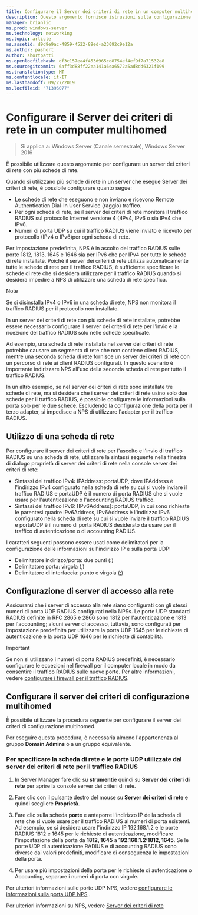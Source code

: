 ```yaml
---
title: Configurare il Server dei criteri di rete in un computer multihomed
description: Questo argomento fornisce istruzioni sulla configurazione di un server con più schede di rete che eseguono Server dei criteri di rete in Windows Server 2016.
manager: brianlic
ms.prod: windows-server
ms.technology: networking
ms.topic: article
ms.assetid: d9d9e9ac-4859-4522-89ed-a23092c9e12a
ms.author: pashort
author: shortpatti
ms.openlocfilehash: df3c157ea4f453d965cd8754ef4ef9f7a71532a8
ms.sourcegitcommit: 6aff3d88ff22ea141a6ea6572a5ad8dd6321f199
ms.translationtype: MT
ms.contentlocale: it-IT
ms.lasthandoff: 09/27/2019
ms.locfileid: "71396077"
---
```

# <a name="configure-nps-on-a-multihomed-computer"></a>Configurare il Server dei criteri di rete in un computer multihomed

>Si applica a: Windows Server (Canale semestrale), Windows Server 2016

È possibile utilizzare questo argomento per configurare un server dei criteri di rete con più schede di rete.

Quando si utilizzano più schede di rete in un server che esegue Server dei criteri di rete, è possibile configurare quanto segue:

- Le schede di rete che eseguono e non inviano e ricevono Remote Authentication Dial-In User Service \(raggio\) traffico.
- Per ogni scheda di rete, se il server dei criteri di rete monitora il traffico RADIUS sul protocollo Internet versione 4 \(\)IPv4, IPv6 o sia IPv4 che IPv6.
- Numeri di porta UDP su cui il traffico RADIUS viene inviato e ricevuto per protocollo \(IPv4 o IPv6\)per ogni scheda di rete.

Per impostazione predefinita, NPS è in ascolto del traffico RADIUS sulle porte 1812, 1813, 1645 e 1646 sia per IPv6 che per IPv4 per tutte le schede di rete installate. Poiché il server dei criteri di rete utilizza automaticamente tutte le schede di rete per il traffico RADIUS, è sufficiente specificare le schede di rete che si desidera utilizzare per il traffico RADIUS quando si desidera impedire a NPS di utilizzare una scheda di rete specifica.

>[!NOTE]
>Se si disinstalla IPv4 o IPv6 in una scheda di rete, NPS non monitora il traffico RADIUS per il protocollo non installato.

In un server dei criteri di rete con più schede di rete installate, potrebbe essere necessario configurare il server dei criteri di rete per l'invio e la ricezione del traffico RADIUS solo nelle schede specificate.

Ad esempio, una scheda di rete installata nel server dei criteri di rete potrebbe causare un segmento di rete che non contiene client RADIUS, mentre una seconda scheda di rete fornisce un server dei criteri di rete con un percorso di rete ai client RADIUS configurati. In questo scenario è importante indirizzare NPS all'uso della seconda scheda di rete per tutto il traffico RADIUS.

In un altro esempio, se nel server dei criteri di rete sono installate tre schede di rete, ma si desidera che i server dei criteri di rete usino solo due schede per il traffico RADIUS, è possibile configurare le informazioni sulla porta solo per le due schede. Escludendo la configurazione della porta per il terzo adapter, si impedisce a NPS di utilizzare l'adapter per il traffico RADIUS.

## <a name="using-a-network-adapter"></a>Utilizzo di una scheda di rete

Per configurare il server dei criteri di rete per l'ascolto e l'invio di traffico RADIUS su una scheda di rete, utilizzare la sintassi seguente nella finestra di dialogo proprietà di server dei criteri di rete nella console server dei criteri di rete:

- Sintassi del traffico IPv4: IPAddress: portaUDP, dove IPAddress è l'indirizzo IPv4 configurato nella scheda di rete su cui si vuole inviare il traffico RADIUS e portaUDP è il numero di porta RADIUS che si vuole usare per l'autenticazione o l'accounting RADIUS traffico.
- Sintassi del traffico IPv6: [IPv6Address]: portaUDP, in cui sono richieste le parentesi quadre IPv6Address, IPv6Address è l'indirizzo IPv6 configurato nella scheda di rete su cui si vuole inviare il traffico RADIUS e portaUDP è il numero di porta RADIUS desiderato da usare per il traffico di autenticazione o di accounting RADIUS.

I caratteri seguenti possono essere usati come delimitatori per la configurazione delle informazioni sull'indirizzo IP e sulla porta UDP:

- Delimitatore indirizzo/porta: due punti (:)
- Delimitatore porta: virgola (,)
- Delimitatore di interfaccia: punto e virgola (;)

## <a name="configuring-network-access-servers"></a>Configurazione di server di accesso alla rete

Assicurarsi che i server di accesso alla rete siano configurati con gli stessi numeri di porta UDP RADIUS configurati nella NPSs. Le porte UDP standard RADIUS definite in RFC 2865 e 2866 sono 1812 per l'autenticazione e 1813 per l'accounting; alcuni server di accesso, tuttavia, sono configurati per impostazione predefinita per utilizzare la porta UDP 1645 per le richieste di autenticazione e la porta UDP 1646 per le richieste di contabilità.

>[!IMPORTANT]
>Se non si utilizzano i numeri di porta RADIUS predefiniti, è necessario configurare le eccezioni nel firewall per il computer locale in modo da consentire il traffico RADIUS sulle nuove porte. Per altre informazioni, vedere [configurare i firewall per il traffico RADIUS](nps-firewalls-configure.md).

## <a name="configure-the-multihomed-nps"></a>Configurare il server dei criteri di configurazione multihomed

È possibile utilizzare la procedura seguente per configurare il server dei criteri di configurazione multihomed.

Per eseguire questa procedura, è necessaria almeno l'appartenenza al gruppo **Domain Admins** o a un gruppo equivalente.

### <a name="to-specify-the-network-adapter-and-udp-ports-that-nps-uses-for-radius-traffic"></a>Per specificare la scheda di rete e le porte UDP utilizzate dal server dei criteri di rete per il traffico RADIUS

1. In Server Manager fare clic su **strumenti**e quindi su **Server dei criteri di rete** per aprire la console server dei criteri di rete.

2. Fare clic con il pulsante destro del mouse su **Server dei criteri di rete** e quindi scegliere **Proprietà**.

3. Fare clic sulla scheda **porte** e anteporre l'indirizzo IP della scheda di rete che si vuole usare per il traffico RADIUS ai numeri di porta esistenti. Ad esempio, se si desidera usare l'indirizzo IP 192.168.1.2 e le porte RADIUS 1812 e 1645 per le richieste di autenticazione, modificare l'impostazione della porta da **1812, 1645** a **192.168.1.2:1812, 1645**. Se le porte UDP di autenticazione RADIUS e di accounting RADIUS sono diverse dai valori predefiniti, modificare di conseguenza le impostazioni della porta.

4. Per usare più impostazioni della porta per le richieste di autenticazione o Accounting, separare i numeri di porta con virgole.

Per ulteriori informazioni sulle porte UDP NPS, vedere [configurare le informazioni sulla porta UDP NPS](nps-udp-ports-configure.md) .


Per ulteriori informazioni su NPS, vedere [Server dei criteri di rete](nps-top.md)

